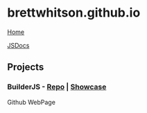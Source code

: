 # brettwhitson.github.io

[Home](https://home.brettwhitson.dev)

[JSDocs](https://home.brettwhitson.dev/docs/generated)

## Projects

### BuilderJS - [Repo](https://github.com/BrettWhitson/Builder-JS) | [Showcase](https://home.brettwhitson.dev/Builder-JS/development-showcase.html)

Github WebPage
